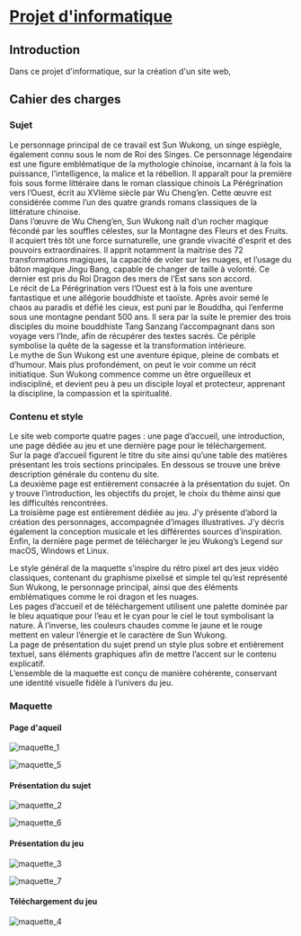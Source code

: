 # <u>Projet d'informatique</u>

## Introduction

Dans ce projet d'informatique, sur la création d'un site web,

## Cahier des charges

### Sujet

Le personnage principal de ce travail est Sun Wukong, un singe espiègle, également connu sous le nom de Roi des Singes. Ce personnage légendaire est une figure emblématique de la mythologie chinoise, incarnant à la fois la puissance, l'intelligence, la malice et la rébellion. Il apparaît pour la première fois sous forme littéraire dans le roman classique chinois La Pérégrination vers l’Ouest, écrit au XVIème siècle par Wu Cheng’en. Cette œuvre est considérée comme l’un des quatre grands romans classiques de la littérature chinoise.  
Dans l’œuvre de Wu Cheng’en, Sun Wukong naît d’un rocher magique fécondé par les souffles célestes, sur la Montagne des Fleurs et des Fruits. Il acquiert très tôt une force surnaturelle, une grande vivacité d'esprit et des pouvoirs extraordinaires. Il apprit notamment la maitrise des 72 transformations magiques, la capacité de voler sur les nuages, et l’usage du bâton magique Jingu Bang, capable de changer de taille à volonté. Ce dernier est pris du Roi Dragon des mers de l’Est sans son accord.  
Le récit de La Pérégrination vers l’Ouest est à la fois une aventure fantastique et une allégorie bouddhiste et taoïste. Après avoir semé le chaos au paradis et défié les cieux, est puni par le Bouddha, qui l’enferme sous une montagne pendant 500 ans. Il sera par la suite le premier des trois disciples du moine bouddhiste Tang Sanzang l’accompagnant dans son voyage vers l’Inde, afin de récupérer des textes sacrés. Ce périple symbolise la quête de la sagesse et la transformation intérieure.  
Le mythe de Sun Wukong est une aventure épique, pleine de combats et d’humour. Mais plus profondément, on peut le voir comme un récit initiatique. Sun Wukong commence comme un être orgueilleux et indiscipliné, et devient peu à peu un disciple loyal et protecteur, apprenant la discipline, la compassion et la spiritualité.

### Contenu et style

Le site web comporte quatre pages : une page d’accueil, une introduction, une page dédiée au jeu et une dernière page pour le téléchargement.  
Sur la page d’accueil figurent le titre du site ainsi qu’une table des matières présentant les trois sections principales. En dessous se trouve une brève description générale du contenu du site.  
La deuxième page est entièrement consacrée à la présentation du sujet. On y trouve l’introduction, les objectifs du projet, le choix du thème ainsi que les difficultés rencontrées.  
La troisième page est entièrement dédiée au jeu. J’y présente d’abord la création des personnages, accompagnée d’images illustratives. J’y décris également la conception musicale et les différentes sources d’inspiration.  
Enfin, la dernière page permet de télécharger le jeu Wukong’s Legend sur macOS, Windows et Linux.

Le style général de la maquette s’inspire du rétro pixel art des jeux vidéo classiques, contenant du graphisme pixelisé et simple tel qu’est représenté Sun Wukong, le personnage principal, ainsi que des éléments emblématiques comme le roi dragon et les nuages.  
Les pages d’accueil et de téléchargement utilisent une palette dominée par le bleu aquatique pour l’eau et le cyan pour le ciel le tout symbolisant la nature. À l’inverse, les couleurs chaudes comme le jaune et le rouge mettent en valeur l’énergie et le caractère de Sun Wukong.  
La page de présentation du sujet prend un style plus sobre et entièrement textuel, sans éléments graphiques afin de mettre l’accent sur le contenu explicatif.  
L’ensemble de la maquette est conçu de manière cohérente, conservant une identité visuelle fidèle à l’univers du jeu.

### Maquette

#### Page d'aqueil

![maquette_1](./images/maquette_1.png)

![maquette_5](./images/maquette_5.png)

#### Présentation du sujet

![maquette_2](./images/maquette_2.png)

![maquette_6](./images/maquette_6.png)

#### Présentation du jeu

![maquette_3](./images/maquette_3.png)

![maquette_7](./images/maquette_7.png)

#### Téléchargement du jeu

![maquette_4](./images/maquette_4.png)
